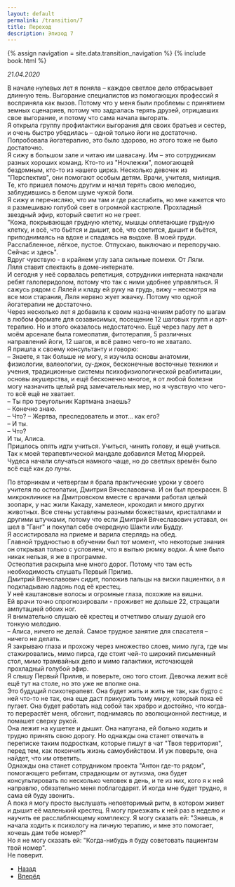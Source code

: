 ```yaml
---
layout: default
permalink: /transition/7
title: Переход
description: Эпизод 7
---
```

{% assign navigation  = site.data.transition_navigation %}
{% include book.html %}

*21.04.2020*

В начале нулевых лет я поняла – каждое светлое дело отбрасывает длинную тень. Выгорание специалистов из помогающих профессий я восприняла как вызов. Потому что у меня были проблемы с принятием земных сценариев, потому что задралась терять друзей, отрицавших свое выгорание, и потому что сама начала выгорать.  
Я открыла группу профилактики выгорания для своих братьев и сестер, и очень быстро убедилась – одной только йоги не достаточно. Попробовала йогатерапию, это было здорово, но этого тоже не было достаточно.  
Я сижу в большом зале и читаю им шавасану. Им – это сотрудникам разных хороших команд. Кто-то из "Ночлежки", помогающей бездомным,
кто-то из нашего цирка. Несколько девочек из "Перспектив", они помогают особым детям. Врачи, учителя, милиция. Те, кто пришел помочь другим и начал терять свою мелодию, заблудившись в белом шуме чужой боли.  
Я сижу и перечисляю, что им там и где расслабить, но мне кажется что я размешиваю голубой свет в огромной кастрюле. Прохладный звездный эфир, который светит но не греет.  
"Кожа, покрывающая грудную клетку, мышцы оплетающие грудную клетку, и всё, что бьётся и дышит, всё, что светится, дышит и бьётся, приподнимаясь на вдохе и спадаясь на выдохе. В моей груди. Расслабленное, лёгкое, пустое. Отпускаю, выключаю и перепоручаю. Сейчас и здесь".  
Вдруг чувствую - в крайнем углу зала сильные помехи. От Ляли.  
Ляля ставит спектакль в доме-интернате.  
И сегодня у неё сорвалась репетиция, сотрудники интерната накачали ребят галоперидолом, потому что так с ними удобнее управляться.
Я сажусь рядом с Лялей и кладу ей руку на грудь, вижу – несмотря на все мои старания, Ляля нервно жует жвачку. Потому что одной йогатерапии не достаточно.  
Через несколько лет я добавила к своим назначениям работу по шагам в любом формате для созависимых, посещение 12 шаговых групп и арт-терапию. Но и этого оказалось недостаточно. Ещё через пару лет в моём арсенале была гомеопатия, фитотерапия, 5 различных направлений йоги, 12 шагов, и всё равно чего-то не хватало.  
Я пришла к своему консультанту и говорю:  
– Знаете, я так больше не могу, я изучила основы анатомии, физиологии, валеологии, су-джок, бесконечные восточные техники и учения, традиционные системы психофизиологической реабилитации, основы акушерства, и ещё бесконечно многое, я от любой болезни могу назначить целый ряд замечательных мер, но я чувствую что чего-то всё ещё не хватает.  
– Ты про треугольник Картмана знаешь?  
– Конечно знаю.  
– Что?
– Жертва, преследователь и этот... как его?  
– И ты.  
– Что?  
И ты, Алиса.  
Пришлось опять идти учиться. Учиться, чинить голову, и ещё учиться.  
Так к моей терапевтической мандале добавился Метод Мюррей.  
Чудеса начали случаться намного чаще, но до светлых времён было всё ещё как до луны.

По вторникам и четвергам я брала практические уроки у своего учителя по остеопатии, Дмитрия Вячеславовича. И он был прекрасен.
В микроклинике на Дмитровском вместе с врачами работал целый зоопарк, у нас жили Какаду, хамелеон, крокодил и много других животных. Все стены уставлены разными божествами, кристаллами и другими штучками, потому что если Дмитрий Вячеславович уставал, он шел в "Ганг" и покупал себе очередную Шакти или Будду.  
Я ассистировала на приеме и варила стерлядь на обед.  
Главной трудностью в обучении был тот момент, что некоторые знания он открывал только с условием, что я выпью рюмку водки. А мне было никак нельзя, я же в программе.  
Остеопатия раскрыла мне много дорог. Потому что там есть необходимость слушать Первый Прилив.  
Дмитрий Вячеславович сидит, положив пальцы на виски пациентки, а я подкладываю ладонь под её крестец.  
У неё каштановые волосы и огромные глаза, похожие на вишни.  
Ей врачи точно спрогнозировали - проживет не дольше 22, стращали ампутацией обоих ног.  
Я внимательно слушаю её крестец и отчетливо слышу душой его тонкую мелодию.  
– Алиса, ничего не делай. Самое трудное занятие для спасателя – ничего не делать.  
Я закрываю глаза и прохожу через множество слоев, мимо луга, где мы стажировались, мимо пирса, где стоит чей-то широкий письменный стол, мимо трамвайных депо и мимо галактики, источающей прохладный голубой эфир.  
Я слышу Первый Прилив, и поверьте, оно того стоит. Девочка лежит всё ещё тут на столе, но это уже не вполне она.  
Это будущий психотерапевт. Она будет жить и жить не так, как будто с ней что-то не так, она еще даст прикурить тому миру, который пока её пугает. Она будет работать над собой так храбро и достойно, что когда-то перерастёт меня, обгонит, поднимаясь по эволюционной лестнице, и помашет сверху рукой.  
Она лежит на кушетке и дышит. Она напугана, ей больно ходить и трудно принять свою дорогу. Но однажды она станет отвечать в переписке таким подросткам, которые пишут в чат "Твоя территория", перед тем, как покончить жизнь самоубийством. И уж поверьте, она найдет, что им ответить.  
Однажды она станет сотрудником проекта "Антон где-то рядом", помогающего ребятам, страдающим от аутизма, она будет консультировать по несколько человек в день, и те из них, кого я к ней направлю, обязательно меня поблагодарят. И когда мне будет трудно, я сама ей буду звонить.  
А пока я могу просто выслушать неповторимый ритм, в котором живет и дышит её маленький крестец. Я могу приезжать к ней раз в неделю и научить ее расслабляющему комплексу. Я могу сказать ей: "Знаешь, я начала ходить к психологу на личную терапию, и мне это помогает, хочешь дам тебе номер?"  
Но я не могу сказать ей: "Когда-нибудь я буду советовать пациентам твой номер".  
Не поверит.

<nav aria-label="pagination">
  <ul class="pagination justify-content-center">
    <li class="page-item">
      <a class="page-link" href="/transition/6"><i class="bi bi-arrow-left"></i> Назад</a>
    </li>
    <li class="page-item">
      <a class="page-link" href="/transition/8">Вперёд <i class="bi bi-arrow-right"></i></a>
    </li>
  </ul>
</nav>